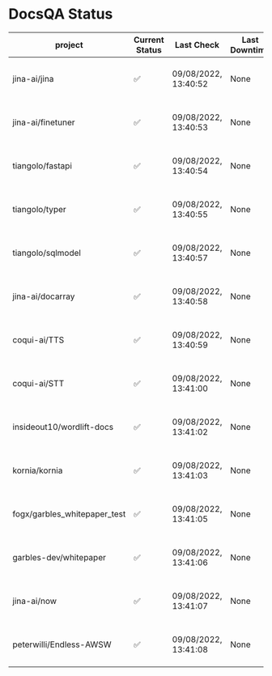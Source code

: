# DocsQA Status

|          project           |Current Status|     Last Check     |Last Downtime|              % Uptime              |
|----------------------------|--------------|--------------------|-------------|------------------------------------|
|jina-ai/jina                |✅            |09/08/2022, 13:40:52|None         |100.000 (since 08/29/2022, 11:24:14)|
|jina-ai/finetuner           |✅            |09/08/2022, 13:40:53|None         |98.756 (since 08/15/2022, 07:09:42) |
|tiangolo/fastapi            |✅            |09/08/2022, 13:40:54|None         |98.914 (since 08/15/2022, 07:09:42) |
|tiangolo/typer              |✅            |09/08/2022, 13:40:55|None         |100.000 (since 09/05/2022, 23:29:05)|
|tiangolo/sqlmodel           |✅            |09/08/2022, 13:40:57|None         |94.851 (since 08/15/2022, 07:09:42) |
|jina-ai/docarray            |✅            |09/08/2022, 13:40:58|None         |99.753 (since 08/24/2022, 01:39:12) |
|coqui-ai/TTS                |✅            |09/08/2022, 13:40:59|None         |99.831 (since 08/15/2022, 07:09:42) |
|coqui-ai/STT                |✅            |09/08/2022, 13:41:00|None         |97.066 (since 08/15/2022, 07:09:42) |
|insideout10/wordlift-docs   |✅            |09/08/2022, 13:41:02|None         |96.920 (since 08/15/2022, 07:09:42) |
|kornia/kornia               |✅            |09/08/2022, 13:41:03|None         |99.574 (since 08/30/2022, 13:49:49) |
|fogx/garbles_whitepaper_test|✅            |09/08/2022, 13:41:05|None         |100.000 (since 09/05/2022, 12:53:01)|
|garbles-dev/whitepaper      |✅            |09/08/2022, 13:41:06|None         |99.638 (since 08/24/2022, 01:39:12) |
|jina-ai/now                 |✅            |09/08/2022, 13:41:07|None         |100.000 (since 08/24/2022, 01:39:12)|
|peterwilli/Endless-AWSW     |✅            |09/08/2022, 13:41:08|None         |100.000 (since 09/05/2022, 08:33:35)|
